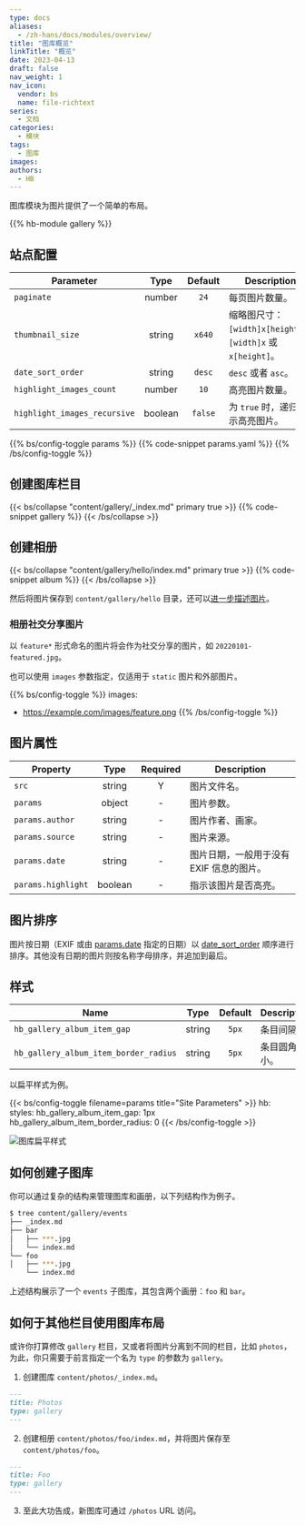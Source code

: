 ```yaml
---
type: docs
aliases:
  - /zh-hans/docs/modules/overview/
title: "图库概览"
linkTitle: "概览"
date: 2023-04-13
draft: false
nav_weight: 1
nav_icon:
  vendor: bs
  name: file-richtext
series:
  - 文档
categories:
  - 模块
tags:
  - 图库
images:
authors:
  - HB
---
```


图库模块为图片提供了一个简单的布局。

<!--more-->

{{% hb-module gallery %}}

## 站点配置

| Parameter        |  Type  | Default | Description                                                 |
| ---------------- | :----: | :-----: | ----------------------------------------------------------- |
| `paginate`       | number |  `24`   | 每页图片数量。                                              |
| `thumbnail_size` | string | `x640`  | 缩略图尺寸：`[width]x[height]`、`[width]x` 或 `x[height]`。 |
| `date_sort_order` | string | `desc` | `desc` 或者 `asc`。 |
| `highlight_images_count` | number | `10` | 高亮图片数量。 |
| `highlight_images_recursive` | boolean | `false` | 为 `true` 时，递归展示高亮图片。 |

{{% bs/config-toggle params %}}
{{% code-snippet params.yaml %}}
{{% /bs/config-toggle %}}

## 创建图库栏目

{{< bs/collapse "content/gallery/_index.md" primary true >}}
{{% code-snippet gallery %}}
{{< /bs/collapse >}}

## 创建相册

{{< bs/collapse "content/gallery/hello/index.md" primary true >}}
{{% code-snippet album %}}
{{< /bs/collapse >}}

然后将图片保存到 `content/gallery/hello` 目录，还可以[进一步描述图片](#图片属性)。

### 相册社交分享图片

以 `feature*` 形式命名的图片将会作为社交分享的图片，如 `20220101-featured.jpg`。

也可以使用 `images` 参数指定，仅适用于 `static` 图片和外部图片。

{{% bs/config-toggle %}}
images:
  - https://example.com/images/feature.png
{{% /bs/config-toggle %}}

## 图片属性

| Property        |  Type  | Required | Description           |
| --------------- | :----: | :------: | --------------------- |
| `src`           | string |    Y     | 图片文件名。    |
| `params`        | object |    -     | 图片参数。 |
| `params.author` | string |    -     | 图片作者、画家。  |
| `params.source` | string |    -     | 图片来源。  |
| `params.date`   | string |    -     | 图片日期，一般用于没有 EXIF 信息的图片。 |
| `params.highlight` | boolean | - | 指示该图片是否高亮。 |

## 图片排序

图片按日期（EXIF 或由 [params.date](#图片属性) 指定的日期）以 [date_sort_order](#站点配置) 顺序进行排序。其他没有日期的图片则按名称字母排序，并追加到最后。

## 样式

| Name | Type | Default | Description |
| --- | :-: | :-: | --- |
| `hb_gallery_album_item_gap` | string | `5px` | 条目间隔。
| `hb_gallery_album_item_border_radius` | string | `5px` | 条目圆角大小。

以扁平样式为例。

{{< bs/config-toggle filename=params title="Site Parameters" >}}
hb:
  styles:
    hb_gallery_album_item_gap: 1px
    hb_gallery_album_item_border_radius: 0
{{< /bs/config-toggle >}}

![图库扁平样式](flat.png#center "图库扁平样式")

## 如何创建子图库

你可以通过复杂的结构来管理图库和画册，以下列结构作为例子。

```sh
$ tree content/gallery/events
├── _index.md
├── bar
│   ├── ***.jpg
│   └── index.md
└── foo
│   ├── ***.jpg
    └── index.md
```

上述结构展示了一个 `events` 子图库，其包含两个画册：`foo` 和 `bar`。

## 如何于其他栏目使用图库布局

或许你打算修改 `gallery` 栏目，又或者将图片分离到不同的栏目，比如 `photos`，为此，你只需要于前言指定一个名为 `type` 的参数为 `gallery`。

1. 创建图库 `content/photos/_index.md`。

```markdown
---
title: Photos
type: gallery
---
```

2. 创建相册 `content/photos/foo/index.md`，并将图片保存至 `content/photos/foo`。

```markdown
---
title: Foo
type: gallery
---
```

3. 至此大功告成，新图库可通过 `/photos` URL 访问。
